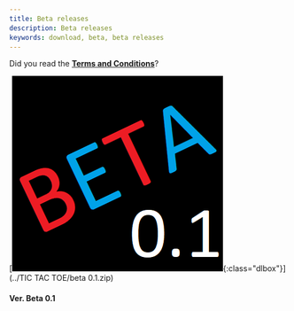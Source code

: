 ```yaml
---
title: Beta releases 
description: Beta releases 
keywords: download, beta, beta releases
---
```


<link rel="stylesheet" href="../css/main.css?version=1.1">

Did you read the [**Terms and Conditions**](/T&C)?

[![Version 0.1.png](../img/0.1.png){:class="dlbox"}](../TIC TAC TOE/beta 0.1.zip)
#### Ver. Beta 0.1
